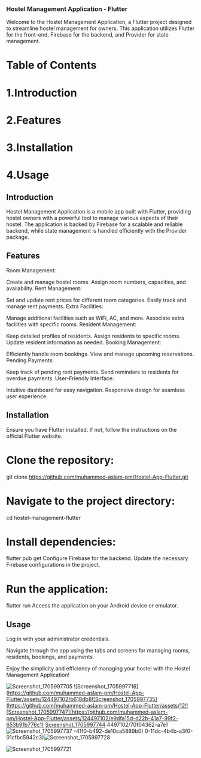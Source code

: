 ### Hostel Management Application - Flutter
Welcome to the Hostel Management Application, a Flutter project designed to streamline hostel management for owners. This application utilizes Flutter for the front-end, Firebase for the backend, and Provider for state management.

# Table of Contents
# 1.Introduction
# 2.Features
# 3.Installation
# 4.Usage

## Introduction
Hostel Management Application is a mobile app built with Flutter, providing hostel owners with a powerful tool to manage various aspects of their hostel. The application is backed by Firebase for a scalable and reliable backend, while state management is handled efficiently with the Provider package.

## Features
Room Management:

Create and manage hostel rooms.
Assign room numbers, capacities, and availability.
Rent Management:

Set and update rent prices for different room categories.
Easily track and manage rent payments.
Extra Facilities:

Manage additional facilities such as WiFi, AC, and more.
Associate extra facilities with specific rooms.
Resident Management:

Keep detailed profiles of residents.
Assign residents to specific rooms.
Update resident information as needed.
Booking Management:

Efficiently handle room bookings.
View and manage upcoming reservations.
Pending Payments:

Keep track of pending rent payments.
Send reminders to residents for overdue payments.
User-Friendly Interface:

Intuitive dashboard for easy navigation.
Responsive design for seamless user experience.

## Installation
Ensure you have Flutter installed. If not, follow the instructions on the official Flutter website.

# Clone the repository:

git clone https://github.com/muhammed-aslam-pm/Hostel-App-Flutter.git

# Navigate to the project directory:

cd hostel-management-flutter

# Install dependencies:

flutter pub get
Configure Firebase for the backend. Update the necessary Firebase configurations in the project.

# Run the application:

flutter run
Access the application on your Android device or emulator.

## Usage
Log in with your administrator credentials.

Navigate through the app using the tabs and screens for managing rooms, residents, bookings, and payments.

Enjoy the simplicity and efficiency of managing your hostel with the Hostel Management Application!

 
 ![Screenshot_1705997705](https://github.com/muhammed-aslam-pm/Hostel-App-Flutter/assets/124497102/08538fe5-df73-4065-9c18-ffdfe6de40d4)
![Screenshot_1705997716](https://github.com/muhammed-aslam-pm/Hostel-App-Flutter/assets/124497102/b618db8![Screenshot_1705997735](https://github.com/muhammed-aslam-pm/Hostel-App-Flutter/assets/12!![Screenshot_1705997747](https://github.com/muhammed-aslam-pm/Hostel-App-Flutter/assets/124497102/e9dfa15d-d22b-41a7-99f2-653b91b776c1)
[Screenshot_1705997744](https://github.com/muhammed-aslam-pm/Hostel-App-Flutter/assets/124497102/3a6dccc1-cd3f-4a47-b804-f7e4c7846cae)
4497102/70f04362-a7e1![Screenshot_1705997737](https://github.com/muhammed-aslam-pm/Hostel-App-Flutter/assets/124497102/bc287ec1-9b7c-4df3-8312-9dec21c28895)
-41f0-b492-de10ca5889b0)
0-11dc-4b4b-a3f0-01cfbc5942c3)![Screenshot_1705997728](https://github.com/muhammed-aslam-pm/Hostel-App-Flutter/assets/124497102/264dc9b5-be30-4814-bbf7-bbbfbb38eebe)

![Screenshot_1705997721](https://github.com/muhammed-aslam-pm/Hostel-App-Flutter/assets/124497102/621c0b35-6f55-4160-954f-89b79cd00c79)

